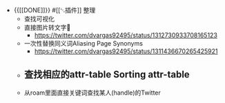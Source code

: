 - {{[[DONE]]}} #[[␃插件]] 整理 
    - 查找可视化
    - 直接图片转文字🤯 
        - https://twitter.com/dvargas92495/status/1312730933708165123
    - 一次性替换同义词Aliasing Page Synonyms
        - https://twitter.com/dvargas92495/status/1311436670265425921
    - 查找相应的attr-table Sorting attr-table
        - 
    - 从roam里面直接关键词查找某人(handle)的Twitter

